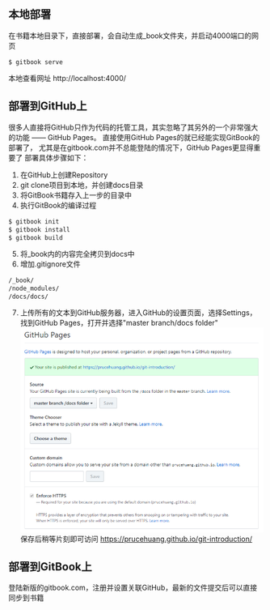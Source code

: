 ## 本地部署
在书籍本地目录下，直接部署，会自动生成_book文件夹，并启动4000端口的网页
```
$ gitbook serve
```
本地查看网址
http://localhost:4000/

## 部署到GitHub上
很多人直接将GitHub只作为代码的托管工具，其实忽略了其另外的一个非常强大的功能 —— GitHub Pages。
直接使用GitHub Pages的就已经能实现GitBook的部署了，
尤其是在gitbook.com并不总能登陆的情况下，GitHub Pages更显得重要了
部署具体步骤如下：
1. 在GitHub上创建Repository
2. git clone项目到本地，并创建docs目录
3. 将GitBook书籍存入上一步的目录中
4. 执行GitBook的编译过程
```
$ gitbook init
$ gitbook install
$ gitbook build
```
5. 将_book内的内容完全拷贝到docs中
6. 增加.gitignore文件
```
/_book/
/node_modules/
/docs/docs/
```
7. 上传所有的文本到GitHub服务器，进入GitHub的设置页面，选择Settings，找到GitHub Pages，打开并选择"master branch/docs folder"
![github_pages设置](/image/github_pages.png)
保存后稍等片刻即可访问
https://prucehuang.github.io/git-introduction/  


## 部署到GitBook上
登陆新版的gitbook.com，注册并设置关联GitHub，最新的文件提交后可以直接同步到书籍





